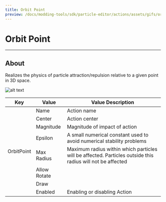 ```yaml
---
title: Orbit Point
preview: /docs/modding-tools/sdk/particle-editor/actions/assets/gifs/orbit-point.gif
---
```


# Orbit Point

___

## About

Realizes the physics of particle attraction/repulsion relative to a given point in 3D space.

![alt text](assets/gifs/orbit-point.gif)

<table><thead>
  <tr>
    <th>Key</th>
    <th>Value</th>
    <th>Value Description</th>
  </tr></thead>
<tbody>
  <tr>
    <td rowspan="8">OrbitPoint</td>
    <td>Name</td>
    <td>Action name</td>
  </tr>
  <tr>
    <td>Center</td>
    <td>Action center</td>
  </tr>
  <tr>
    <td>Magnitude</td>
    <td>Magnitude of impact of action</td>
  </tr>
  <tr>
    <td>Epsilon</td>
    <td>A small numerical constant used to avoid numerical stability problems</td>
  </tr>
  <tr>
    <td>Max Radius</td>
    <td>Maximum radius within which particles will be affected. Particles outside this radius will not be affected</td>
  </tr>
  <tr>
    <td>Allow Rotate</td>
    <td></td>
  </tr>
  <tr>
    <td>Draw</td>
    <td></td>
  </tr>
  <tr>
    <td>Enabled</td>
    <td>Enabling or disabling Action</td>
  </tr>
</tbody>
</table>
